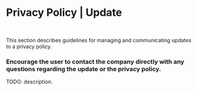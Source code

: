 # Privacy Policy | Update
<br>

This section describes guidelines for managing and communicating updates to a privacy policy.


### Encourage the user to contact the company directly with any questions regarding the update or the privacy policy.

TODO: description.

<br>


